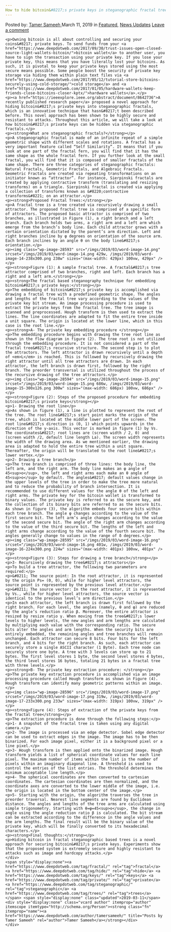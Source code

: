 ```yaml
---
How to hide bitcoin&#8217;s private keys in steganographic fractal trees
---
```

<article class="post-listing post-28590 post type-post status-publish format-standard has-post-thumbnail hentry  tag-fractal tag-hide tag-keys tag-private tag-steganographic tag-trees">
    <div class="post-inner">
        <span>Posted by: <a href="https://www.deepdotweb.com/author/tamersameeh/" title="">Tamer Sameeh </a></span>
    <span>March 11, 2019</span>
    <span>in <a href="https://www.deepdotweb.com/category/deepdot-news/" rel="category tag">Featured</a>, <a href="https://www.deepdotweb.com/category/news-updates/" rel="category tag">News Updates</a></span>
    <span><a href="https://www.deepdotweb.com/2019/03/11/how-to-hide-bitcoins-private-keys-in-steganographic-fractal-trees/#respond">Leave a comment</a></span>
    </p>
    <div class="clear"></div>
    
    <p>Owning bitcoin is all about controlling and securing your coins&#8217; private keys. To send funds from your <a href="https://www.deepdotweb.com/2017/09/30/trust-issues-open-closed-source-light-wallets-bitcoin/">bitcoin wallet</a> to another user, you have to sign the transaction using your private key. If you lose your private key, this means that you have literally lost your bitcoins. As such, it is pivotal to keep your private keys stored using the most secure means possible. Some people boost the security of private key storage via hiding them within plain text files via <a href="https://www.deepdotweb.com/2017/05/12/tutorial-store-bitcoins-securely-using-cold-storage/">cold storage</a> and <a href="https://www.deepdotweb.com/2017/01/05/hardware-wallets-keep-friends-close-bitcoins-closer-kptx/">hardware wallets</a>.</p>
    <p><a href="https://ieeexplore.ieee.org/abstract/document/8642736">A recently published research paper</a> proposed a novel approach for hiding bitcoin&#8217;s private keys into steganographic fractals, which is an innovative technique that hasn&#8217;t been described before. This novel approach has been shown to be highly secure and resistant to attacks. Throughout this article, we will take a look at how bitcoin&#8217;s private keys can be hidden via steganographic fractals.</p>
    <p><strong>What are steganographic fractals?</strong></p>
    <p>A steganographic fractal is made of an infinite repeat of a simple geometric shape with different scales and rotations. A fractal has a very important feature called “Self Similarity”. It means that if you look at one part of the fractal fern, you will find that it has the same shape as the whole fractal fern. If you further look at the small fractal, you will find that it is composed of smaller fractals of the same shape. There are three categories of steganographic fractals: Natural Fractals, Geometric Fractals, and Algebraic Fractals. Geometric Fractals are created via repeating transformations on an initiator known as “attractor”. For instance, Sierpinski fractals are created by applying contractive transform (translating and resizing transforms) on a triangle. Sierpinski fractal is created via applying a collection of transforms known as &#8220;contractive transforms&#8221; on an attractor.</p>
    <p><strong>Proposed Fractal Trees:</strong></p>
    <p>A fractal tree is a tree created via recursively drawing a small attractor. The proposed fractal tree is comprised of a specific form of attractors. The proposed basic attractor is comprised of two branches, as illustrated in Figure (1), a right branch and a left branch. Each branch holds two arms, a right arm and a left arm which emerge from the branch’s body line. Each child attractor grows with a certain orientation dictated by the parent’s arm direction. Left and right branches incline by φ degrees on orientation of the source arm. Each branch inclines by an angle θ on the body line&#8217;s orientation.</p>
    <p><img class="wp-image-28593" src="/imgs/2019/03/word-image-14.png" srcset="/imgs/2019/03/word-image-14.png 429w, /imgs/2019/03/word-image-14-238x300.png 238w" sizes="(max-width: 429px) 100vw, 429px" /></p>
    <p><strong>Figure (1): A sample fractal tree. A fractal&#8217;s tree attractor comprised of two branches, right and left. Each branch has a right and a left arm.</strong></p>
    <p><strong>The fractal based steganography technique for embedding bitcoin&#8217;s private keys:</strong></p>
    <p>The embedding of bitcoin&#8217;s private key is accomplished via drawing a fractal tree with a predefined geometric shape. The angles and lengths of the fractal tree vary according to the values of the private key bit stream. An image processing procedure is used to extract the private keys from the fractal tree. The tree image is scanned and preprocessed. Hough transform is then used to extract the lines. The line coordinates are adapted to fit the entire tree inside a unit square. The origin is located at the lower line, which in this case is the root line.</p>
    <p><strong>A- The private key embedding procedure </strong></p>
    <p>The embedding procedure begins with drawing the tree root line as shown in the flow diagram in figure (2). The tree root is not utilized through the embedding procedure. It is not considered a part of the fractal tree&#8217;s recursive structure. The second step is to plot the attractors. The left attractor is drawn recursively until a depth of <em>L</em> is reached. This is followed by recursively drawing the right attractor until all tree attractors are drawn. In each attractor, the left branch is drawn first, followed by the right branch. The preorder transversal is utilized throughout the process of the recursive drawing of the tree attractors.</p>
    <p><img class="wp-image-28594" src="/imgs/2019/03/word-image-15.png" srcset="/imgs/2019/03/word-image-15.png 686w, /imgs/2019/03/word-image-15-300x126.png 300w" sizes="(max-width: 686px) 100vw, 686px" /></p>
    <p><strong>Figure (2): Steps of the proposed procedure for embedding bitcoin&#8217;s private keys</strong></p>
    <p>1- Drawing the root line</p>
    <p>As shown in figure (1), a line is plotted to represent the root of the tree. The root line&#8217;s start point marks the origin of the tree, which is located at the middle lower part of the screen. The root line&#8217;s direction is (0, 1) which points upwards in the direction of the y-axis. This vector is marked in figure (1) by Vs. The coordinates&#8217; root lines are (screen width / 2, 0) and (screen width /2, default line length La). The screen width represents the width of the drawing area. As we mentioned earlier, the drawing area is adapted to hold the entire tree within a unit square. Thereafter, the origin will be translated to the root line&#8217;s lower vertex.</p>
    <p>2- Drawing a tree branch</p>
    <p>The tree branch is comprised of three lines: the body line, the left arm, and the right arm. The body line makes an φ angle of 45<sup>o</sup>, the left and right arms each make an θ angle of 45<sup>o</sup> by default. The angles&#8217; default values change in the upper levels of the tree in order to make the tree more natural and to reduce the probability of branch intersection. It is recommended to use different values for the angle θ of the left and right arms. The private key for the bitcoin wallet is transformed to binary values. The private key is referred to as the secure key, and the collection of its binary bits are referred to as the secure bits. As shown in figure (3), the algorithm embeds four secure bits within each tree branch. The angle φ changes according to the value of the first secure bit. The left arm’s angle changes according to the value of the second secure bit. The angle of the right arm changes according to the value of the third secure bit. The lengths of the left and right arms change according to the value of the fourth secure bit. The angles generally change to values in the range of δ degrees.</p>
    <p><img class="wp-image-28595" src="/imgs/2019/03/word-image-16.png" srcset="/imgs/2019/03/word-image-16.png 401w, /imgs/2019/03/word-image-16-224x300.png 224w" sizes="(max-width: 401px) 100vw, 401px" /></p>
    <p><strong>Figure (3): Steps for drawing a tree branch</strong></p>
    <p>3- Recursively drawing the tree&#8217;s attractors</p>
    <p>To build a tree attractor, the following two parameters are required:</p>
    <p>&#8211; The source point: In the root attractor, it is represented by the origin Ps= (0, 0), while for higher level attractors, the source point is represented by the previous level attractor.</p>
    <p>&#8211; The source vector: In the root attractor, it is represented by Vs., while for higher level attractors, the source vector is identical to the previous level’s arm direction.</p>
    <p>In each attractor, the left branch is drawn first followed by the right branch. For each level, the angles (namely, θ and φ) are reduced by the angle’s reduction ratio β. Moreover, the entire attractor is resized by resize ratio γ. When moving from the tree&#8217;s lower levels to higher levels, the new angles and arm lengths are calculated by multiplying each value with the corresponding ratio. The secure bits alter the angles and arm lengths. When the security bits are entirely embedded, the remaining angles and tree branches will remain unchanged. Each attractor can secure 8 bits. Four bits for the left branch, and 4 bits for the right branch. As such, each attractor can securely store a single ASCII character (1 Byte). Each tree node can securely store one byte. A tree with 3 levels can store up to 21 bytes. The first level stores 1 byte, the second level stores 4 bytes, the third level stores 16 bytes, totaling 21 bytes in a fractal tree with three levels.</p>
    <p><strong>B- The private key extraction procedure: </strong></p>
    <p>The private key extraction procedure is accomplished via an image processing procedure called Hough transform as shown in Figure (4). Hough transform can identify many geometric patterns within an image.</p>
    <p><img class="wp-image-28596" src="/imgs/2019/03/word-image-17.png" srcset="/imgs/2019/03/word-image-17.png 319w, /imgs/2019/03/word-image-17-233x300.png 233w" sizes="(max-width: 319px) 100vw, 319px" /></p>
    <p><strong>Figure (4): Steps of extraction of the private keys from the fractal tree</strong></p>
    <p>The extraction procedure is done through the following steps:</p>
    <p>1- A snapshot of the fractal tree is taken using any digital camera.</p>
    <p>2- The image is processed via an edge detector. Sobel edge detector can be used to extract edges in the image. The image has to be then binarized. For each image pixel, either it is a background pixel or a line pixel.</p>
    <p>3- Hough transform is then applied onto the binarized image. Hough transform yields a list of spherical coordinate values for each line pixel. The maximum number of items within the list is the number of pixels within an imaginary diagonal line. A threshold is used to control the entries of the list entries. The threshold determines the minimum acceptable line length.</p>
    <p>4- The spherical coordinates are then converted to cartesian coordinates. The cartesian coordinates are then normalized, and the coordinate axes are converted to the lower middle of the image, i.e. the origin is located in the bottom center of the image.</p>
    <p>5- Starting with the origin, the algorithm traverses the tree in preorder traversal. Nearest line segments are found by Euclidean distance. The angles and lengths of the tree arms are calculated using simple trigonometry. Starting with θ=φ=45<sup>o</sup>, the change in angle using the angle reduction ratio β is calculated. The bit stream can be extracted according to the difference in the angle values and the arm lengths. The final result will be the binary value of the private key, which will be finally converted to its hexadecimal characters.</p>
    <p><strong>Final thoughts:</strong></p>
    <p>Hiding bitcoin in fractal steganographic based trees is a novel approach for securing bitcoin&#8217;s private keys. Experiments show that the proposed system is extremely secure and highly resistant to attacks such as image and hardcopy attacks.</p>
    </div>
    <span style="display:none"><a href="https://www.deepdotweb.com/tag/fractal/" rel="tag">fractal</a> <a href="https://www.deepdotweb.com/tag/hide/" rel="tag">hide</a> <a href="https://www.deepdotweb.com/tag/keys/" rel="tag">keys</a> <a href="https://www.deepdotweb.com/tag/private/" rel="tag">private</a> <a href="https://www.deepdotweb.com/tag/steganographic/" rel="tag">steganographic</a> <a href="https://www.deepdotweb.com/tag/trees/" rel="tag">trees</a></span> <span style="display:none" class="updated">2019-03-11</span>
    <div style="display:none" class="vcard author" itemprop="author" itemscope itemtype="http://schema.org/Person"><strong class="fn" itemprop="name"><a href="https://www.deepdotweb.com/author/tamersameeh/" title="Posts by Tamer Sameeh" rel="author">Tamer Sameeh</a></strong></div>
    </div>
</article>

